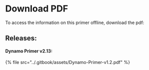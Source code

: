 # Download PDF

To access the information on this primer offline, download the pdf:&#x20;

## Releases:

#### Dynamo Primer v2.13:

{% file src="../.gitbook/assets/Dynamo-Primer-v1.2.pdf" %}
